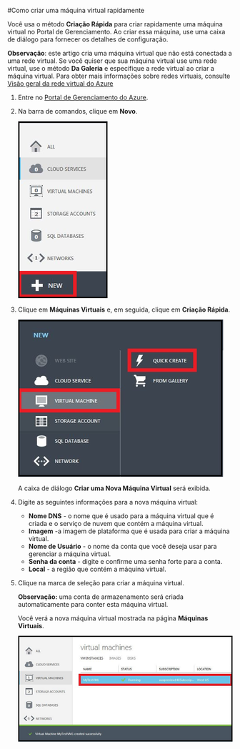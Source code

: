 <properties writer="kathydav" editor="tysonn" manager="jeffreyg" /> 

#Como criar uma máquina virtual rapidamente

Você usa o método **Criação Rápida** para criar rapidamente uma máquina virtual no Portal de Gerenciamento. Ao criar essa máquina, use uma caixa de diálogo para fornecer os detalhes de configuração.

**Observação**: este artigo cria uma máquina virtual que não está conectada a uma rede virtual. Se você quiser que sua máquina virtual use uma rede virtual, use o método **Da Galeria** e especifique a rede virtual ao criar a máquina virtual. Para obter mais informações sobre redes virtuais, consulte [Visão geral da rede virtual do Azure](http://go.microsoft.com/fwlink/p/?LinkID=294063)

1. Entre no [Portal de Gerenciamento do Azure](http://manage.windowsazure.com).

2. Na barra de comandos, clique em **Novo**.

	![Criar uma nova máquina virtual](./media/howto-quick-create-vm/create.png)

3. Clique em **Máquinas Virtuais** e, em seguida, clique em **Criação Rápida**.

	![Crie rapidamente uma nova máquina virtual](./media/howto-quick-create-vm/createquick.png)

	A caixa de diálogo **Criar uma Nova Máquina Virtual** será exibida.

4. Digite as seguintes informações para a nova máquina virtual:

	- **Nome DNS** - o nome que é usado para a máquina virtual que é criada e o serviço de nuvem que contém a máquina virtual.
	- **Imagem** -a imagem de plataforma que é usada para criar a máquina virtual. 
	- **Nome de Usuário** - o nome da conta que você deseja usar para gerenciar a máquina virtual.
	- **Senha da conta** - digite e confirme uma senha forte para a conta.
	- **Local** - a região que contém a máquina virtual. 

5. Clique na marca de seleção para criar a máquina virtual.

	**Observação:** uma conta de armazenamento será criada automaticamente para conter esta máquina virtual.   

	Você verá a nova máquina virtual mostrada na página **Máquinas Virtuais**.

	![A criação da máquina virtual foi bem-sucedida](./media/howto-quick-create-vm/vmsuccesswindows.png)


